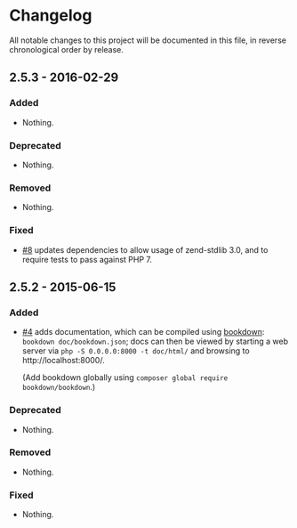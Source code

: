 # Changelog

All notable changes to this project will be documented in this file, in reverse chronological order by release.

## 2.5.3 - 2016-02-29

### Added

- Nothing.

### Deprecated

- Nothing.

### Removed

- Nothing.

### Fixed

- [#8](https://github.com/zendframework/zend-authentication/pull/8) updates
  dependencies to allow usage of zend-stdlib 3.0, and to require tests to
  pass against PHP 7.

## 2.5.2 - 2015-06-15

### Added

- [#4](https://github.com/zendframework/zend-authentication/pull/4) adds
  documentation, which can be compiled using [bookdown](http://bookdown.io):
  `bookdown doc/bookdown.json`; docs can then be viewed by starting a web server
  via `php -S 0.0.0.0:8000 -t doc/html/` and browsing to http://localhost:8000/.

  (Add bookdown globally using `composer global require bookdown/bookdown`.)

### Deprecated

- Nothing.

### Removed

- Nothing.

### Fixed

- Nothing.
